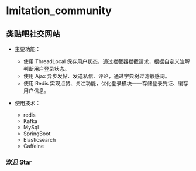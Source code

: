 # Imitation_community
  ## 类贴吧社交网站
  
 - 主要功能：
  
    - 使用 ThreadLocal 保存用户状态，通过拦截器拦截请求，根据自定义注解判断用户登录状态。
    - 使用 Ajax 异步发帖、发送私信、评论，通过字典树过滤敏感词。
    - 使用 Redis 实现点赞、关注功能，优化登录模块——存储登录凭证、缓存用户信息。
  
  - 使用技术：
    - redis
    - Kafka
    - MySql
    - SpringBoot
    - Elasticsearch
    - Caffeine
    
 ### 欢迎 Star 
 
